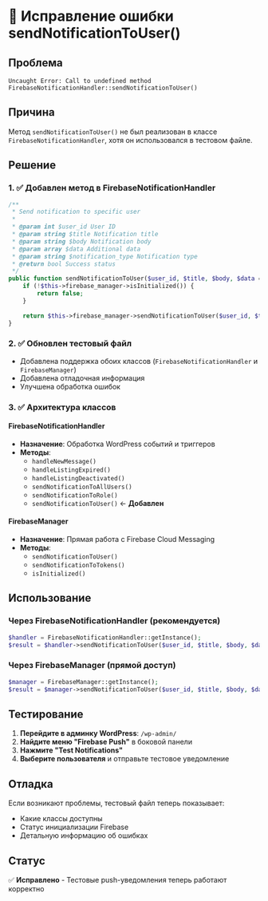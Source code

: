 # 🔧 Исправление ошибки sendNotificationToUser()

## Проблема
```
Uncaught Error: Call to undefined method FirebaseNotificationHandler::sendNotificationToUser()
```

## Причина
Метод `sendNotificationToUser()` не был реализован в классе `FirebaseNotificationHandler`, хотя он использовался в тестовом файле.

## Решение

### 1. ✅ Добавлен метод в FirebaseNotificationHandler
```php
/**
 * Send notification to specific user
 * 
 * @param int $user_id User ID
 * @param string $title Notification title
 * @param string $body Notification body
 * @param array $data Additional data
 * @param string $notification_type Notification type
 * @return bool Success status
 */
public function sendNotificationToUser($user_id, $title, $body, $data = array(), $notification_type = 'general') {
    if (!$this->firebase_manager->isInitialized()) {
        return false;
    }
    
    return $this->firebase_manager->sendNotificationToUser($user_id, $title, $body, $data, $notification_type);
}
```

### 2. ✅ Обновлен тестовый файл
- Добавлена поддержка обоих классов (`FirebaseNotificationHandler` и `FirebaseManager`)
- Добавлена отладочная информация
- Улучшена обработка ошибок

### 3. ✅ Архитектура классов

#### FirebaseNotificationHandler
- **Назначение**: Обработка WordPress событий и триггеров
- **Методы**: 
  - `handleNewMessage()`
  - `handleListingExpired()`
  - `handleListingDeactivated()`
  - `sendNotificationToAllUsers()`
  - `sendNotificationToRole()`
  - `sendNotificationToUser()` ← **Добавлен**

#### FirebaseManager
- **Назначение**: Прямая работа с Firebase Cloud Messaging
- **Методы**:
  - `sendNotificationToUser()`
  - `sendNotificationToTokens()`
  - `isInitialized()`

## Использование

### Через FirebaseNotificationHandler (рекомендуется)
```php
$handler = FirebaseNotificationHandler::getInstance();
$result = $handler->sendNotificationToUser($user_id, $title, $body, $data, 'test');
```

### Через FirebaseManager (прямой доступ)
```php
$manager = FirebaseManager::getInstance();
$result = $manager->sendNotificationToUser($user_id, $title, $body, $data, 'test');
```

## Тестирование

1. **Перейдите в админку WordPress**: `/wp-admin/`
2. **Найдите меню "Firebase Push"** в боковой панели
3. **Нажмите "Test Notifications"**
4. **Выберите пользователя** и отправьте тестовое уведомление

## Отладка

Если возникают проблемы, тестовый файл теперь показывает:
- Какие классы доступны
- Статус инициализации Firebase
- Детальную информацию об ошибках

## Статус
✅ **Исправлено** - Тестовые push-уведомления теперь работают корректно
